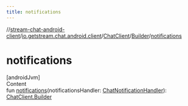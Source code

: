```yaml
---
title: notifications
---
```

//[stream-chat-android-client](../../../../index.md)/[io.getstream.chat.android.client](../../index.md)/[ChatClient](../index.md)/[Builder](index.md)/[notifications](notifications.md)



# notifications  
[androidJvm]  
Content  
fun [notifications](notifications.md)(notificationsHandler: [ChatNotificationHandler](../../../io.getstream.chat.android.client.notifications.handler/ChatNotificationHandler/index.md)): [ChatClient.Builder](index.md)  



